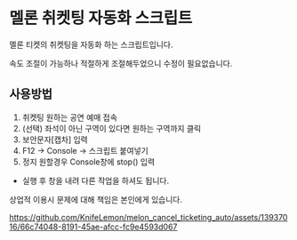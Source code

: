 # 멜론 취켓팅 자동화 스크립트

멜론 티켓의 취켓팅을 자동화 하는 스크립트입니다.

속도 조절이 가능하나 적절하게 조절해두었으니 수정이 필요없습니다.

## 사용방법
1. 취켓팅 원하는 공연 예매 접속
2. (선택) 좌석이 아닌 구역이 있다면 원하는 구역까지 클릭
3. 보안문자[캡차] 입력
4. F12 -> Console -> 스크립트 붙여넣기
5. 정지 원할경우 Console창에 stop() 입력

* 실행 후 창을 내려 다른 작업을 하셔도 됩니다.

상업적 이용시 문제에 대해 책임은 본인에게 있습니다.

https://github.com/KnifeLemon/melon_cancel_ticketing_auto/assets/13937016/66c74048-8191-45ae-afcc-fc9e4593d067

